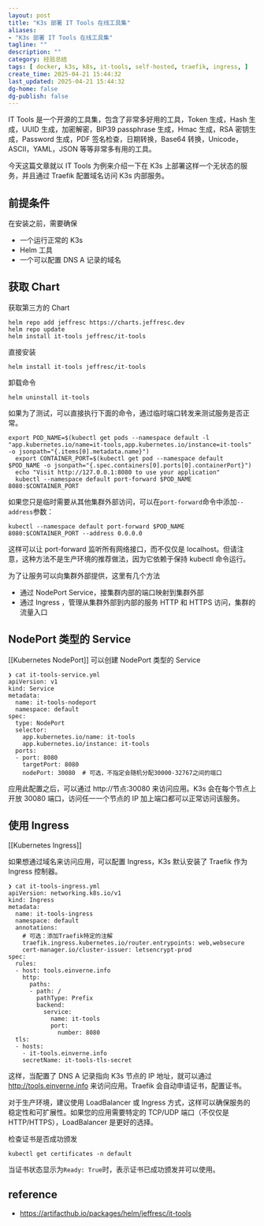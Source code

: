 ```yaml
---
layout: post
title: "K3s 部署 IT Tools 在线工具集"
aliases:
- "K3s 部署 IT Tools 在线工具集"
tagline: ""
description: ""
category: 经验总结
tags: [ docker, k3s, k8s, it-tools, self-hosted, traefik, ingress, ]
create_time: 2025-04-21 15:44:32
last_updated: 2025-04-21 15:44:32
dg-home: false
dg-publish: false
---
```


IT Tools 是一个开源的工具集，包含了非常多好用的工具，Token 生成，Hash 生成，UUID 生成，加密解密，BIP39 passphrase 生成，Hmac 生成，RSA 密钥生成，Password 生成，PDF 签名检查，日期转换，Base64 转换，Unicode，ASCII，YAML，JSON 等等非常多有用的工具。

今天这篇文章就以 IT Tools 为例来介绍一下在 K3s 上部署这样一个无状态的服务，并且通过 Traefik 配置域名访问 K3s 内部服务。

## 前提条件

在安装之前，需要确保

- 一个运行正常的 K3s
- Helm 工具
- 一个可以配置 DNS A 记录的域名

## 获取 Chart

获取第三方的 Chart

```
helm repo add jeffresc https://charts.jeffresc.dev
helm repo update
helm install it-tools jeffresc/it-tools
```

直接安装

```
helm install it-tools jeffresc/it-tools
```

卸载命令

```
helm uninstall it-tools
```

如果为了测试，可以直接执行下面的命令，通过临时端口转发来测试服务是否正常。

```
export POD_NAME=$(kubectl get pods --namespace default -l "app.kubernetes.io/name=it-tools,app.kubernetes.io/instance=it-tools" -o jsonpath="{.items[0].metadata.name}")
  export CONTAINER_PORT=$(kubectl get pod --namespace default $POD_NAME -o jsonpath="{.spec.containers[0].ports[0].containerPort}")
  echo "Visit http://127.0.0.1:8080 to use your application"
  kubectl --namespace default port-forward $POD_NAME 8080:$CONTAINER_PORT
```

如果您只是临时需要从其他集群外部访问，可以在`port-forward`命令中添加`--address`参数：

```
kubectl --namespace default port-forward $POD_NAME 8080:$CONTAINER_PORT --address 0.0.0.0
```

这样可以让 port-forward 监听所有网络接口，而不仅仅是 localhost。但请注意，这种方法不是生产环境的推荐做法，因为它依赖于保持 kubectl 命令运行。

为了让服务可以向集群外部提供，这里有几个方法

- 通过 NodePort Service，接集群内部的端口映射到集群外部
- 通过 Ingress ，管理从集群外部到内部的服务 HTTP 和 HTTPS 访问，集群的流量入口

## NodePort 类型的 Service

[[Kubernetes NodePort]] 可以创建 NodePort 类型的 Service

```
❯ cat it-tools-service.yml
apiVersion: v1
kind: Service
metadata:
  name: it-tools-nodeport
  namespace: default
spec:
  type: NodePort
  selector:
    app.kubernetes.io/name: it-tools
    app.kubernetes.io/instance: it-tools
  ports:
  - port: 8080
    targetPort: 8080
    nodePort: 30080  # 可选，不指定会随机分配30000-32767之间的端口
```

应用此配置之后，可以通过 http://节点:30080 来访问应用。K3s 会在每个节点上开放 30080 端口，访问任一一个节点的 IP 加上端口都可以正常访问该服务。

## 使用 Ingress

[[Kubernetes Ingress]]

如果想通过域名来访问应用，可以配置 Ingress，K3s 默认安装了 Traefik 作为 Ingress 控制器。

```
❯ cat it-tools-ingress.yml
apiVersion: networking.k8s.io/v1
kind: Ingress
metadata:
  name: it-tools-ingress
  namespace: default
  annotations:
    # 可选：添加Traefik特定的注解
    traefik.ingress.kubernetes.io/router.entrypoints: web,websecure
    cert-manager.io/cluster-issuer: letsencrypt-prod
spec:
  rules:
  - host: tools.einverne.info
    http:
      paths:
      - path: /
        pathType: Prefix
        backend:
          service:
            name: it-tools
            port:
              number: 8080
  tls:
  - hosts:
    - it-tools.einverne.info
    secretName: it-tools-tls-secret
```

这样，当配置了 DNS A 记录指向 K3s 节点的 IP 地址，就可以通过 http://tools.einverne.info 来访问应用。Traefik 会自动申请证书，配置证书。

对于生产环境，建议使用 LoadBalancer 或 Ingress 方式，这样可以确保服务的稳定性和可扩展性。如果您的应用需要特定的 TCP/UDP 端口（不仅仅是 HTTP/HTTPS），LoadBalancer 是更好的选择。

检查证书是否成功颁发

```
kubectl get certificates -n default
```

当证书状态显示为`Ready: True`时，表示证书已成功颁发并可以使用。

## reference

- <https://artifacthub.io/packages/helm/jeffresc/it-tools>
